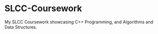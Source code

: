 # SLCC-Coursework
My SLCC Coursework showcasing C++ Programming, and Algorithms and Data Structures.
